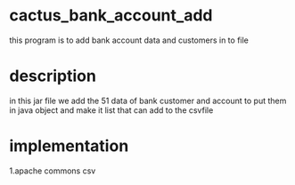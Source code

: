 # cactus_bank_account_add
this program is to add bank account data and customers in to file
# description
in this jar file we add the 51 data of bank customer and account to put them in java object and make it list that can add to the csvfile
# implementation
1.apache commons csv
